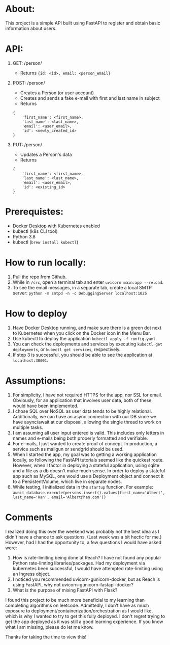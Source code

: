 # About:
This project is a simple API built using FastAPI to register and obtain basic information about users.

# API:
1. GET: /person/<id>
    - Returns `{id: <id>, email: <person_email}`
2. POST: /person/
    - Creates a Person (or user account)
    - Creates and sends a fake e-mail with first and last name in subject
    - Returns
    ```
    {
        'first_name': <first_name>,
        'last_name': <last_name>,
        'email': <user_email>,
        'id': <newly_created_id>
    }
    ```

2. PUT: /person/<id>
    - Updates a Person's data
    - Returns
    ```
    {
        'first_name': <first_name>,
        'last_name': <last_name>,
        'email': <user_email>,
        'id': <existing_id>
    }
    ```

# Prerequistes:
- Docker Desktop with Kubernetes enabled
- kubectl (k8s CLI tool)
- Python 3.8
- kubectl (`brew install kubectl`)

# How to run locally:
1. Pull the repo from Github.
2. While in `/src`, open a terminal tab and enter `uvicorn main:app --reload`.
3. To see the email messages, in a separate tab, create a local SMTP server: `python -m smtpd -n -c DebuggingServer localhost:1025`

# How to deploy
1. Have Docker Desktop running, and make sure there is a green dot next to Kubernetes when you click on the Docker icon in the Menu Bar.
2. Use kubectl to deploy the application `kubectl apply -f config.yaml`.
3. You can check the deployments and services by executing `kubectl get deployments`, or `kubectl get services`, respectively.
4. If step 3 is successful, you should be able to see the application at `localhost:30001`.

# Assumptions:
1. For simplicity, I have not required HTTPS for the app, nor SSL for email. Obviously, for an application that involves user data, both of these would have been implemented.
2. I chose SQL over NoSQL as user data tends to be highly relational. Additionally, we can have an async connection with our DB since we have async/await at our disposal, allowing the single thread to work on multiple tasks.
3. I am assuming all user input entered is valid. This includes only letters in names and e-mails being both properly formatted and verifiable.
4. For e-mails, I just wanted to create proof of concept. In production, a service such as mailgun or sendgrid should be used.
5. When I started the app, my goal was to getting a working application locally, so following the FastAPI tutorials seemed like the quickest route. However, when I factor in deploying a stateful application, using sqlite and a file as a db doesn't make much sense. In order to deploy a stateful app such as MySQL, one would use a Deployment object and connect it to a PersistentVolume, which live in separate nodes.
6. While testing, I initialized data in the `startup` function. For example: `await database.execute(persons.insert().values(first_name='Albert', last_name='Han', email='Albert@han.com'))`

# Comments
I realized doing this over the weekend was probably not the best idea as I didn't have a chance to ask questions. (Last week was a bit hectic for me.) However, had I had the opportunity to, a few questions I would have asked were:

1. How is rate-limiting being done at Reach? I have not found any popular Python rate-limting libraries/packages. Had my deployment via kubernetes been successful, I would have attempted rate-limiting using an Ingress object.
2. I noticed you recommended uvicorn-gunicorn-docker, but as Reach is using FastAPI, why not uvicorn-gunicorn-fastapi-docker?
3. What is the purpose of mixing FastAPI with Flask?

I found this project to be much more beneficial to my learning than completing algorithms on leetcode. Admittedly, I don't have as much exposure to deployment/containerization/orchestration as I would like, which is why I wanted to try to get this fully deployed. I don't regret trying to get the app deployed as it was still a good learning experience. If you know what I am missing, please do let me know.

Thanks for taking the time to view this!